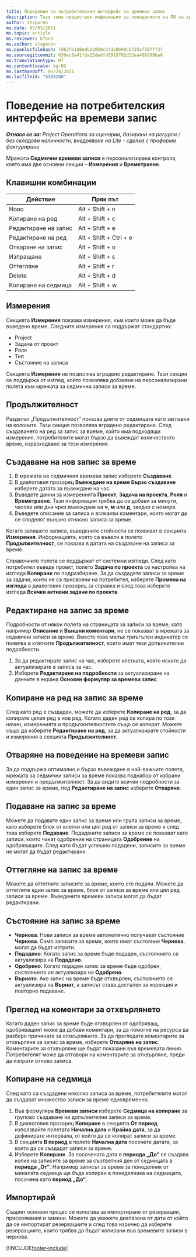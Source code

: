 ```yaml
---
title: Поведение на потребителския интерфейс на времеви запис
description: Тази тема предоставя информация за поведението на ПИ за времеви запис.
author: stsporen
ms.date: 03/03/2021
ms.topic: article
ms.reviewer: kfend
ms.author: stsporen
ms.openlocfilehash: fd62fb1d8e0b2d859cb7da8b99cb725af587ff2f
ms.sourcegitcommit: 639ec8a41fda15dedfd6918702d33ea406999ba6
ms.translationtype: HT
ms.contentlocale: bg-BG
ms.lasthandoff: 06/24/2021
ms.locfileid: "6304288"
---
```

# <a name="time-entry-ui-behavior"></a>Поведение на потребителския интерфейс на времеви запис

_**Отнася се за:** Project Operations за сценарии, базирани на ресурси / без складови наличности, внедряване на Lite - сделка с проформа фактуриране_


Мрежата **Седмични времеви записи** е персонализирана контрола, която има две основни секции – **Измерения** и **Времетраене**.

## <a name="keyboard-shortcuts"></a>Клавишни комбинации
| Действие        | Пряк път                  |
|------------   |------------------------   |
| Ново           | Alt + Shift + n           |
| Копиране на ред      | Alt + Shift + c           |
| Редактиране на запис    | Alt + Shift + e           |
| Редактиране на ред      | Alt + Shift + Ctrl + e    |
| Отваряне на запис    | Alt + Shift + o           |
| Изпращане        | Alt + Shift + s           |
| Оттегляне        | Alt + Shift + r           |
| Delete        | Alt + Shift + d           |
| Копиране на седмица     | Alt + Shift + w           |

## <a name="dimensions"></a>Измерения
Секцията **Измерения** показва измерения, към които може да бъде въведено време. Следните измерения са поддържат стандартно:

  - Project
  - Задача от проект
  - Роля
  - Тип
  - Състояние на записа

Секцията **Измерения** не позволява вградено редактиране. Тази секция се поддържа от изглед, който позволява добавяне на персонализирани полета към мрежата за седмични записи за време.

## <a name="duration"></a>Продължителност
Разделът „Продължителност“ показва дните от седмицата като заглавки на колоните. Тази секция позволява вградено редактиране. След създаването на ред за запис за време, който има подходящи измерения, потребителите могат бързо да въвеждат количеството време, изразходвано за тези измерения.

## <a name="create-a-new-time-entry"></a>Създаване на нов запис за време

1. В мрежата на седмичния времеви запис изберете **Създаване**. 
2. В диалоговия прозорец **Въвеждане на време Бързо създаване** изберете датата за въвеждане на час.
3. Въведете данни за измеренията **Проект**, **Задача на проекта**, **Роля** и **Времетраене**. Тази информация трябва да се добави за минути, часове или дни чрез въвеждане на **ч**, **м** или **д**, заедно с номера. 
4. Въведете описание за записа и всякакви коментари, които могат да се споделят външно относно записа за време. 

Когато запишете записа, въведените стойности се появяват в секцията **Измерения**. Информацията, която са въвели в полето **Продължителност**, се показва в датата на създаване на записа за време.

Справочните полета се поддържат от системни изгледи. След като потребител въведе проект, полето **Задача по проекта** се настройва на изгледа **Копиране** по подразбиране. За да създадете записи за време за задачи, които не са присвоени на потребител, изберете **Промяна на изгледа** в диалоговия прозорец за справка и след това изберете изгледа **Всички активни задачи по проекта**.

## <a name="edit-a-time-entry"></a>Редактиране на запис за време 
Подробности от някои полета на страницата за записи за време, като например **Описание** и **Външни коментари**, не се показват в мрежата за седмични записи за време. Вместо това малък триъгълен индикатор се появява в клетките **Продължителност**, които имат тези допълнителни подробности. 

1. За да редактирате запис на час, изберете клетката, която искате да актуализирате в записа за час.
2. Изберете **Редактиране на подробности** за актуализиране на данните в екрана **Основен формуляр за времеви запис**. 

## <a name="copy-a-time-entry-row"></a>Копиране на ред на запис за време
След като ред е създаден, можете да изберете **Копиране на ред**, за да копирате целия ред в нов ред. Когато даден ред се копира по този начин, измеренията и продължителностите също се копират. Можете също да изберете **Редактиране на ред**, за да актуализирате стойности и измерения в секцията **Продължителност**.

## <a name="open-a-time-entry-behavior"></a>Отваряне на поведение на времеви запис
За да поддържа оптимално и бързо въвеждане в най-важните полета, мрежата за седмични записи за време показва поднабор от избрани измерения и продължителност. За да видите всички подробности за един запис за време, под **Редактиране на запис** изберете **Отваряне**.

## <a name="submit-a-time-entry"></a>Подаване на запис за време
Можете да подавате един запис за време или група записи за време, като изберете блок от клетки или цял ред от записи за време и след това изберете **Подаване**. Подадените записи за време се показват като записи, които чакат одобрение на страницата **Одобрение** на одобряващите. След като бъдат успешно подадени, записите за време не могат да бъдат редактирани.

## <a name="recall-a-time-entry"></a>Оттегляне на запис за време
Можете да оттеглите записите за време, които сте подали. Можете да оттеглите един запис за време, блок от записи за време или цял ред записи за време. Въведените времеви записи могат да бъдат редактирани.

## <a name="time-entry-status"></a>Състояние на запис за време

- **Чернова**: Нови записи за време автоматично получават състояние **Чернова**. Само записите за време, които имат състояние **Чернова**, могат да бъдат изтрити.
- **Подадено**: Когато запис за време бъде подаден, състоянието се актуализира на **Подадено**. 
- **Одобрено**: Когато подаден запис за време бъде одобрен, състоянието се актуализира на **Одобрено**. 
- **Върнато**: Ако запис на време бъде отхвърлен, състоянието се актуализира на **Върнат**, а записът става достъпен за корекция и повторно подаване. 

## <a name="view-rejection-comments"></a>Преглед на коментари за отхвърлянето
Когато даден запис за време бъде отхвърлен от одобряващ, одобряващият може да добави коментари, за да помогне на ресурса да разбере причината за отхвърлянето. За да прегледате коментарите за отхвърляне за запис за време, изберете **Отваряне на запис**. Коментарите за отхвърляне ще бъдат показани във времевата линия. Потребителят може да отговори на коментарите за отхвърляне, преди да изпрати отново записа.

## <a name="copy-week"></a>Копиране на седмица
След като са създадени няколко записа за време, потребителите могат да създават множество записи за време едновременно.

1. Във формуляра **Времеви записи** изберете **Седмица на копиране** за групово създаване на допълнителни записи за време. 
2. В диалоговия прозорец **Копиране** в секцията **От период** използвайте полетата **Начална дата** и **Крайна дата**, за да дефинирате интервала, от който да се копират записи за време. 
3. В секцията **В период** в полето **Начална дата** посочете датата, за която да се създадат записи за време. 
4. Изберете **Копиране**. За посочената дата в **периода „До“** се създава копие на записите за време за съответния ден от седмицата в **периода „От“**. Например записът за време за понеделник от миналата седмица ще бъде копиран в понеделника на седмицата, посочена като **период „До“**.

## <a name="import"></a>Импортирай
Същият основен процес се използва за импортиране от резервации, присвоявания и замени. Можете да укажете диапазона от дати от който да се импортират резервациите и след това изрично да изберете резервациите, които трябва да бъдат копирани във времевите записи в чернова. 


[!INCLUDE[footer-include](../includes/footer-banner.md)]

